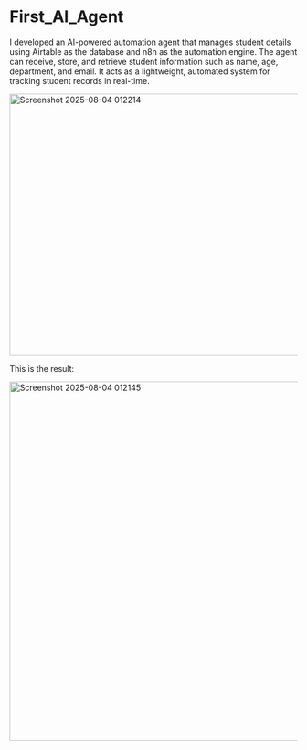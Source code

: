 # First_AI_Agent
I developed an AI-powered automation agent that manages student details using Airtable as the database and n8n as the automation engine. The agent can receive, store, and retrieve student information such as name, age, department, and email. It acts as a lightweight, automated system for tracking student records in real-time.

 <img width="920" height="459" alt="Screenshot 2025-08-04 012214" src="https://github.com/user-attachments/assets/4aa0b385-4748-4fef-9f01-0d3466ffa2b0" />

This is the result:

<img width="1914" height="629" alt="Screenshot 2025-08-04 012145" src="https://github.com/user-attachments/assets/101b0348-abe5-4af8-829e-426ab4152471" />
